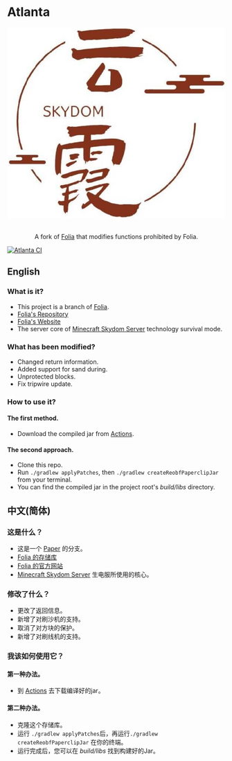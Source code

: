 # Atlanta
<div align=center>
    <img src="./Skydom.png">
    <br /><br />
    <p>A fork of <a href="https://GitHub.com/PaperMC/Folia">Folia</a> that modifies functions prohibited by Folia.</p>
</div>

[![Atlanta CI](https://GitHub.com/SkydomGroup/Atlanta/actions/workflows/build.yml/badge.svg)](https://GitHub.com/SkydomGroup/Atlanta/actions/workflows/build.yml/)

## English

### What is it?

* This project is a branch of [Folia](https://PaperMC.io/software/folia).
* [Folia's Repository](https://GitHub.com/PaperMC/Folia/)
* [Folia's Website](https://PaperMC.io/software/folia)
* The server core of [Minecraft Skydom Server](https://www.Skydom.org/) technology survival mode.

### What has been modified?

* Changed return information.
* Added support for sand during.
* Unprotected blocks.
* Fix tripwire update.

### How to use it?

#### The first method.
* Download the compiled jar from [Actions](https://GitHub.com/SkydomGroup/Atlanta/actions/workflows/build.yml).

#### The second approach.
* Clone this repo.
* Run `./gradlew applyPatches`, then `./gradlew createReobfPaperclipJar` from your terminal.
* You can find the compiled jar in the project root's *build/libs* directory.


## 中文(简体)

### 这是什么？

* 这是一个 [Paper](https://PaperMC.io/software/folia) 的分支。
* [Folia 的存储库](https://GitHub.com/PaperMC/Folia/)
* [Folia 的官方网站](https://PaperMC.io/software/folia)
* [Minecraft Skydom Server](https://www.Skydom.org/) 生电服所使用的核心。

### 修改了什么？

* 更改了返回信息。
* 新增了对刷沙机的支持。
* 取消了对方块的保护。
* 新增了对刷线机的支持。

### 我该如何使用它？

#### 第一种办法。
* 到 [Actions](https://GitHub.com/SkydomGroup/Atlanta/actions/workflows/build.yml) 去下载编译好的jar。

#### 第二种办法。
* 克隆这个存储库。
* 运行 `./gradlew applyPatches`后，再运行`./gradlew createReobfPaperclipJar` 在你的终端。
* 运行完成后，您可以在 *build/libs* 找到构建好的Jar。
